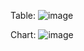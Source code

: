 Table:
![image](https://github.com/turbonomic/visualization/assets/30292381/fcb38c10-dab2-448f-8a73-d02bb7741315)

Chart:
![image](https://github.com/turbonomic/visualization/assets/30292381/6d02b8db-a0f8-4a78-93a6-745a246e540f)
